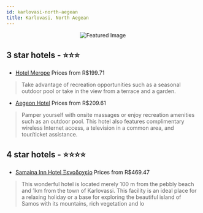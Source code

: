 ```yaml
---
id: karlovasi-north-aegean
title: Karlovasi, North Aegean
---
```


<center><img src="https://i.travelapi.com/hotels/3000000/2600000/2595400/2595346/9d5ab545_z.jpg" alt="Featured Image" /></center>


##  3 star hotels - ⭐️⭐️⭐️

-    [Hotel Merope](https://us.hurb.com/hotels/karlovasi/hotel-merope-JNP-JP251698?cmp=18055) Prices from R$199.71
   > Take advantage of recreation opportunities such as a seasonal outdoor pool or take in the view from a terrace and a garden.
-    [Aegeon Hotel](https://us.hurb.com/hotels/karlovasi/aegeon-hotel-JNP-JP408533?cmp=18055) Prices from R$209.61
   > Pamper yourself with onsite massages or enjoy recreation amenities such as an outdoor pool. This hotel also features complimentary wireless Internet access, a television in a common area, and tour/ticket assistance.

##  4 star hotels - ⭐️⭐️⭐️⭐️

-    [Samaina Inn Hotel Ξενοδοχείο](https://us.hurb.com/hotels/karlovasi/samaina-inn-hotel-ksenodokheio-JNP-JP155382?cmp=18055) Prices from R$469.47
   > This wonderful hotel is located merely 100 m from the pebbly beach and 1km from the town of Karlovassi. This facility is an ideal place for a relaxing holiday or a base for exploring the beautiful island of Samos with its mountains, rich vegetation and lo
